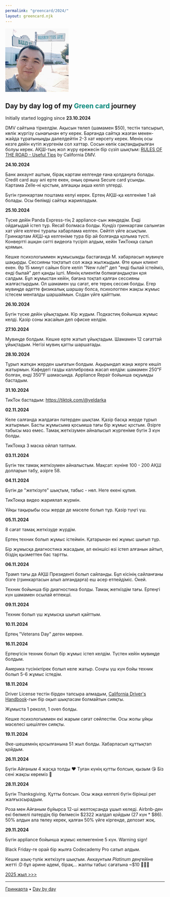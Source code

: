 ```yaml
---
permalink: "greencard/2024/"
layout: greencard.njk
---
```


<img class="right-float-photo" src="/assets/img/day-by-day-image-2024.jpg" />

## Day by day log of my <span style="color:#00897b;">Green card</span> journey

Initially started logging since **23.10.2024**

DMV сайтына тіркелдім. Ақысын төлеп (шамамен $50), тестін тапсырып, көлік жүргізу сынағынан өту керек. Барғанда сайтқа жазған мекен-жайда тұратыныңды дәлелдейтін 2-3 хат көрсету керек. Менің осы кезге дейін күтіп жүргенім сол хаттар. Сосын көлік сақтандырылған болуы керек. АҚШ-тың жол жүру ережесін бір сүзіп шықтым: [RULES OF THE ROAD - Useful Tips](https://www.youtube.com/playlist?list=PL2ZduCrEeD5zE7vLmGWpXb-UGLXcq07pc) by California DMV.

**24.10.2024**

Банк аккаунт аштым, бірақ картам келгенде ғана қолдануға болады. Credit card ашу әлі ерте екен, оның орнына Secure card ұсынды. Картама Zelle-ні қостым, алғашқы ақша келіп үлгерді.

Бүгін гринкартам поштама келуі керек. Ертең АҚШ-қа келгеніме 1 ай болады. Осы бөлімді сайтқа жарияладым.

**25.10.2024**

Түске дейін Panda Express-тің 2 appliance-сын жөндедім. Енді ойдағыдай істеп тұр. Recall болмаса болды. Күндіз гринкартам салынған хат үйге келгені туралы хабарлама келген. Сөйтіп үйге асықтым. Гринкартам АҚШ-қа келгеніме тура бір ай болғанда қолыма түсті. Конвертті ашқан сәтті видеоға түсіріп алдым, кейін ТикТокқа салып қоямын.

Кешке психологыммен жұмысымды бастағанда М. хабарласып мувиңге шақырды. Сессияны тоқтатып сол жақа жылжыдым. Өте қиын клиент екен. Әр 15 минут сайын бізге келіп "New rule!" деп "енді былай істейміз, енді былай" деп қанды ішті. Менің клиентім болмағандықтан қоя салдым. Бұл жұмыстан кейін, бағана тоқтап қалған сессияны жалғастырдым. Ол шамамен үш сағат, өте терең сессия болды. Егер мувиңде әдетте физикалық шаршау болса, психологпен жақсы жұмыс істесем менталды шаршаймын. Содан үйге қайттым.

**26.10.2024**

Бүгін түске дейін ұйықтадым. Кір жудым. Подкастиң бойынша жұмыс келді. Қазір соны жасайын деп офиске келдім.

**27.10.2024**

Мувиңде болдым. Кешке ерте жатып ұйықтадым. Шамамен 12 сағаттай ұйықтадым. Негізі мувиң қатты шаршатады.

**28.10.2024**

Тұрып жатқан жерден шығатын болдым. Ақырындап жаңа жерге көшіп жатырмын. Кафедегі газды каллибровка жасап келдім: шамамен 250℉ болған, енді 350℉ шамасында. Appliance Repair бойынша оқуымды бастадым.

**31.10.2024**

ТикТок бастадым: <https://tiktok.com/@yeldarka>

**02.11.2024**

Келе салғанда жалдаған пәтерден шықтам. Қазір басқа жерде тұрып жатырмын. Басты жұмысыма қосымша тағы бір жұмыс қостым. Әзірге табысы мәз емес. Тамақ жеткізумен айналысып жүргеніме бүгін 3 күн болды.

ТикТокқа 3 маска ойлап таптым.

**03.11.2024**

Бүгін тек тамақ жеткізумен айналыстым. Мақсат: күніне 100 - 200 АҚШ долларын табу, әзірге 58.

**04.11.2024**

Бүгін де "жеткізуге" шықтым, табыс - нөл. Неге екені құпия.

ТикТокқа видео жариялап жүрмін.

Ұйқы тақырыбы осы жерде де мәселе болып тұр. Қазір түңгі үш.

**05.11.2024**

8 сағат тамақ жеткізуде жүрдім.

Ертең техник болып жұмыс істеймін. Қатарынан екі жұмыс шығып тұр.

Бір жұмысқа диагностика жасадым, ал екіншісі өзі істеп алғанын айтып, біздің қызметтен бас тартты.

**06.11.2024**

Трамп тағы да АҚШ Президенті болып сайланды. Бұл кісінің сайланғаны бізге (гринкартасын алып алғандарға) еш әсер етпейдіміс. Окей.

Техник бойынша бір диагностика болды. Тамақ жеткіздім тағы. Ертеңгі күн шамамен осылай өтпекші.

**09.11.2024**

Техник болып үш жұмысқа шығып қайттым.

**10.11.2024**

Ертең "Veterans Day" деген мереке.

**16.11.2024**

Ертеңгісін техник болып бір жұмыс істеп келдім. Түстен кейін мувиңде болдым.

Америка түсініктірек болып келе жатыр. Соңғы үш күн бойы техник болып 5-6 жұмыс істедім.

**18.11.2024**

Driver License тестін бірден тапсыра алмадым, [California Driver's Handbook](https://www.dmv.ca.gov/portal/handbook/california-driver-handbook/)-гын  бір оқып шықпасам болмайтын сияқты.

Жұмыста 1 реколл, 1 oven болды.

Кешке психологыммен екі жарым сағат сөйлестім. Осы жолы ұйқы мәселесі шешілген сияқты.

**19.11.2024**

Әке-шешемнің қосылғанына 51 жыл болды. Хабарласып құттықтап қойдым.

**26.11.2024**

Бүгін Айғаным 4 жасқа толды ❤️ Туған күнің қүтты болсын, қызым 😘 Біз сені жақсы көреміз 🥰

**28.11.2024**

Бүгін Thanksgiving. Құтты болсын. Осы жақа келгелі бүгін бірінші рет жалғызсырадым.

Роза мен Айғаным бұйырса 12-ші желтоқсанда ұшып келеді. Airbnb-ден екі бөлмелі пәтердің бір бөлмесін $2322 жалдап қойдым (27 күн * $86). 50% алдын ала төлеу керек, қалған 50% үйге кіргенде, депозит жоқ.

**29.11.2024**

Бүгін appliance бойынша жұмыс келмегеніне 5 күн. Warning sign!

Black Friday-ге орай бір жылға Codecademy Pro сатып алдым.

Кешке азық-түлік жеткізуге шықтым. Аккаунтым<!-- Uber Eats --> *Platinum* деңгейіне жетті :D бұл әрине әдемі, бірақ... жалпы табыс сағатына ~$10 🚴🏻‍♂️

[2025 жыл >>>](/greencard/2025/)

---

[Гринкарта](/greencard/) • [Day by day](/greencard/days)